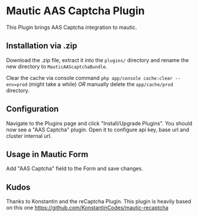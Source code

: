 # Mautic AAS Captcha Plugin

This Plugin brings AAS Captcha integration to mautic.

## Installation via .zip
Download the .zip file, extract it into the `plugins/` directory and rename the new directory to `MauticAAScaptchaBundle`.

Clear the cache via console command `php app/console cache:clear --env=prod` (might take a while) *OR* manually delete the `app/cache/prod` directory.

## Configuration
Navigate to the Plugins page and click "Install/Upgrade Plugins". You should now see a "AAS Captcha" plugin. Open it to configure api key, base url and cluster internal url.

## Usage in Mautic Form
Add "AAS Captcha" field to the Form and save changes.

## Kudos

Thanks to Konstantin and the reCaptcha Plugin. This plugin is heavily based on this one https://github.com/KonstantinCodes/mautic-recaptcha

